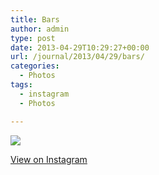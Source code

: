 ```yaml
---
title: Bars
author: admin
type: post
date: 2013-04-29T10:29:27+00:00
url: /journal/2013/04/29/bars/
categories:
  - Photos
tags:
  - instagram
  - Photos

---
```

![][1]

<p class="view-instagram">
  <a href="http://instagram.com/p/YrxTDcKljz/">View on Instagram</a>
</p>

 [1]: http://distilleryimage11.s3.amazonaws.com/908bf7b0b0b011e29efd22000a1f9a07_7.jpg